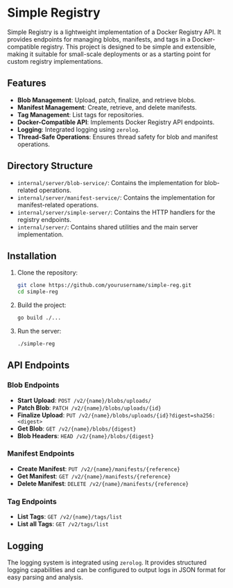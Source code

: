# Simple Registry

Simple Registry is a lightweight implementation of a Docker Registry API. It provides endpoints for managing blobs, manifests, and tags in a Docker-compatible registry. This project is designed to be simple and extensible, making it suitable for small-scale deployments or as a starting point for custom registry implementations.

## Features

- **Blob Management**: Upload, patch, finalize, and retrieve blobs.
- **Manifest Management**: Create, retrieve, and delete manifests.
- **Tag Management**: List tags for repositories.
- **Docker-Compatible API**: Implements Docker Registry API endpoints.
- **Logging**: Integrated logging using `zerolog`.
- **Thread-Safe Operations**: Ensures thread safety for blob and manifest operations.

## Directory Structure

- `internal/server/blob-service/`: Contains the implementation for blob-related operations.
- `internal/server/manifest-service/`: Contains the implementation for manifest-related operations.
- `internal/server/simple-server/`: Contains the HTTP handlers for the registry endpoints.
- `internal/server/`: Contains shared utilities and the main server implementation.

## Installation

1. Clone the repository:
   ```bash
   git clone https://github.com/yourusername/simple-reg.git
   cd simple-reg
   ```
2. Build the project:
   ```bash
   go build ./...
   ```
3. Run the server:
   ```bash
   ./simple-reg
   ```

## API Endpoints
### Blob Endpoints
- **Start Upload**: `POST /v2/{name}/blobs/uploads/`
- **Patch Blob**: `PATCH /v2/{name}/blobs/uploads/{id}`
- **Finalize Upload**: `PUT /v2/{name}/blobs/uploads/{id}?digest=sha256:<digest>`
- **Get Blob**: `GET /v2/{name}/blobs/{digest}`
- **Blob Headers**: `HEAD /v2/{name}/blobs/{digest}`

### Manifest Endpoints
- **Create Manifest**: `PUT /v2/{name}/manifests/{reference}`
- **Get Manifest**: `GET /v2/{name}/manifests/{reference}`
- **Delete Manifest**: `DELETE /v2/{name}/manifests/{reference}`

### Tag Endpoints
- **List Tags**: `GET /v2/{name}/tags/list`
- **List all Tags**: `GET /v2/tags/list`

## Logging
The logging system is integrated using `zerolog`. It provides structured logging capabilities and can be configured to output logs in JSON format for easy parsing and analysis.
